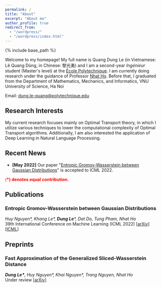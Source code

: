 ```yaml
---
permalink: /
title: "About"
excerpt: "About me"
author_profile: true
redirect_from: 
  - "/wordpress/"
  - "/wordpress/index.html"
---
```


{% include base_path %}

   
Welcome to my homepage! My full name is Quang Dung Le (in Vietnamese: Lê Quang Dũng, in Chinese: 黎光勇) and I am a second-year *Ingénieur* student (Master's level) at the [École Polytechnique](https://www.polytechnique.edu).  I am currently doing research under the guidance of Professor [Nhat Ho](https://nhatptnk8912.github.io/index.html). Before that, I graduated from the Department of Mathematics, Mechanics, and Informatics, VNU University of Science, Ha Noi

Email: dung.le-quang@polytechnique.edu
## Research Interests 
My current research focuses mainly on Optimal Transport theory, in which I utilize various techniques to lower the computational complexity of Optimal Transport algorithms. Additionally, I am also interested the application of Deep Learning in Natural Language Processing. 
## Recent News
- **[May 2022]** Our paper "[Entropic Gromov-Wasserstein between Gaussian Distributions](https://proceedings.mlr.press/v162/le22a.html)" is accepted to ICML 2022.

<span style="color:red"> (**\*) denotes equal contribution.** </span> <br/>
## Publications
### Entropic Gromov-Wasserstein between Gaussian Distributions
*Huy Nguyen\*, Khang Le\*, __Dung Le__\*, Dat Do, Tung Pham, Nhat Ho*<br/>
39th International Conference on Machine Learning (ICML 2022)  [[arXiv](https://arxiv.org/abs/2108.10961)] [[ICML](https://proceedings.mlr.press/v162/le22a.html)]


## Preprints
### Fast Approximation of the Generalized Sliced-Wasserstein Distance
*__Dung Le\*__, Huy Nguyen\*, Khai Nguyen\*, Trang Nguyen, Nhat Ho*<br/>
Under review [[arXiv](https://arxiv.org/abs/2210.10268)]


